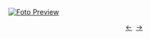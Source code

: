 [![Foto Preview](preview/n295.avif)](https://20essentials.github.io/project-000-295)

<div align="center" style="display: flex; justify-content: center;">
  <a  href="https://github.com/20essentials/project-000-294" target="_blank">&#8592;</a>
  &nbsp;&nbsp;
  <a  href="https://github.com/20essentials/project-000-296" target="_blank">&#8594;</a>
</div>
